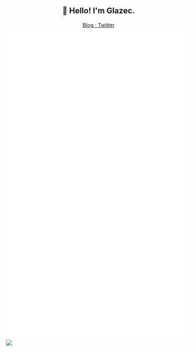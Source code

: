 <!--
**glazec/glazec** is a ✨ _special_ ✨ repository because its `README.md` (this file) appears on your GitHub profile.

Here are some ideas to get you started:

- 🔭 I’m currently working on ...
- 🌱 I’m currently learning ...
- 👯 I’m looking to collaborate on ...
- 🤔 I’m looking for help with ...
- 💬 Ask me about ...
- 📫 How to reach me: ...
- 😄 Pronouns: ...
- ⚡ Fun fact: ...
-->
### 
<h2 align="center">👋 Hello! I'm Glazec.</h2>
<p align="center">
  <a href="https://www.inevitable.tech">
  Blog · 
  </a>
  <a href="https://twitter.com/cruz_lyp">
  Twitter
  </a>
</p>

 ![Metrics](github-metrics.svg)
 
 <img src="https://github-readme-stats.vercel.app/api/wakatime?username=glazec&layout=compact&v=2"/>

<!--
<table style="width:100%">
  <tr>
    <th><a href="https://github.com/glazec">
      <img src="https://github-readme-stats.vercel.app/api?username=glazec&show_icons=true&hide_border=true&count_private=true&include_all_commits=true" />
    </a></th>
    <th><a href="https://github.com/glazec">
      <img src="https://github-readme-stats.vercel.app/api/top-langs/?username=glazec&layout=compact&langs_count=6&hide=html,css" />
    </a></th>
  </tr>    
</table>

  <th><a href="https://github.com/glazec">
     <img src="https://github-readme-stats.vercel.app/api/wakatime?username=glazec&layout=compact&v=2"/>
    </a><th>
-->

